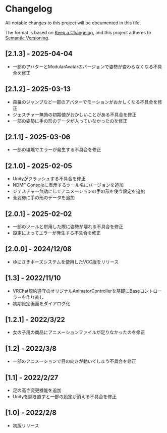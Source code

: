 # Changelog
All notable changes to this project will be documented in this file.

The format is based on [Keep a Changelog](https://keepachangelog.com/en/1.0.0/),
and this project adheres to [Semantic Versioning](https://semver.org/spec/v2.0.0.html).

## [2.1.3] - 2025-04-04
- 一部のアバターとModularAvatarのバージョンで姿勢が変わらなくなる不具合を修正

## [2.1.2] - 2025-03-13
- 森羅のジャンプなど一部のアバターでモーションがおかしくなる不具合を修正
- ジェスチャー無効の初期値がおかしいことがある不具合を修正
- 一部の姿勢に手の形のデータが入っていなかったのを修正

## [2.1.1] - 2025-03-06
- 一部の環境でエラーが発生する不具合を修正

## [2.1.0] - 2025-02-05
- Unityがクラッシュする不具合を修正
- NDMF Consoleに表示するツール名にバージョンを追加
- ジェスチャー無効にしてアニメーションの手の形を使う設定を追加
- 全姿勢に手の形のデータを追加

## [2.0.1] - 2025-02-02
- 一部のツールと併用した際に姿勢が壊れる不具合を修正
- 設定によってエラーが発生する不具合を修正

## [2.0.0] - 2024/12/08
- ゆにさきポーズシステムを使用したVCC版をリリース

## [1.3] - 2022/11/10
- VRChat規約遵守のオリジナルAnimatorControllerを基礎にBaseコントローラーを作り直し
- 初期設定画面をダイアログ化

## [1.2.1] - 2022/3/22
- 女の子用の商品にアニメーションファイルが足りなかったのを修正

## [1.2] - 2022/3/8
- 一部のアニメーションで目の向きが動いてしまう不具合を修正

## [1.1] - 2022/2/27
- 足の高さ変更機能を追加
- Unityを開き直すと一部の設定が消える不具合を修正

## [1.0] - 2022/2/8
- 初版リリース

